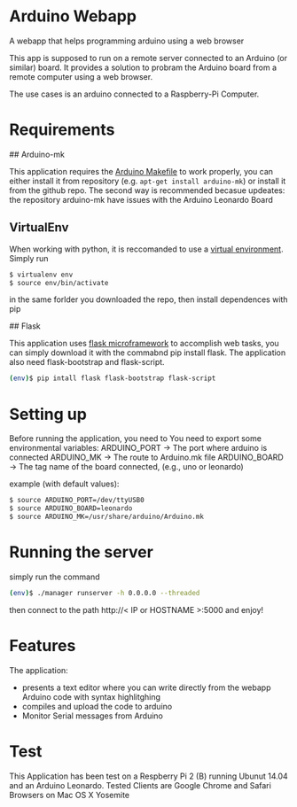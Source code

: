 # Arduino Webapp
A webapp that helps programming arduino using a web browser

This app is supposed to run on a remote server connected to an Arduino (or similar)
board. It provides a solution to probram the Arduino board from a remote
computer using a web browser.

The use cases is an arduino connected to a Raspberry-Pi Computer.

# Requirements

## Arduino-mk

This application requires the [Arduino Makefile](https://github.com/sudar/Arduino-Makefile) to work properly, you can
either install it from repository (e.g. `apt-get install arduino-mk`) or install
it from the github repo. The second way is recommended becasue updeates:
the repository arduino-mk have issues with the Arduino Leonardo Board

## VirtualEnv
When working with python, it is reccomanded to use a [virtual environment](https://virtualenv.pypa.io/en/latest/).
Simply run 
```Bash
$ virtualenv env
$ source env/bin/activate
```
in the same forlder you downloaded the repo, then install dependences with pip


## Flask

This application uses [flask microframework](http://flask.pocoo.org/) to accomplish web tasks, you
can simply download it with the commabnd pip install flask. The application
also need flask-bootstrap and flask-script.
```Bash
(env)$ pip intall flask flask-bootstrap flask-script
```


# Setting up

Before running the application, you need to 
You need to export some environmental variables:
ARDUINO_PORT -> The port where arduino is connected
ARDUINO_MK -> The route to Arduino.mk file
ARDUINO_BOARD -> The tag name of the board connected, (e.g., uno or leonardo)

example (with default values):
```Bash
$ source ARDUINO_PORT=/dev/ttyUSB0
$ source ARDUINO_BOARD=leonardo
$ source ARDUINO_MK=/usr/share/arduino/Arduino.mk
```

# Running the server

simply run the command

```Bash
(env)$ ./manager runserver -h 0.0.0.0 --threaded
```
then connect to the path http://< IP or HOSTNAME >:5000 and enjoy!

# Features

The application:
 - presents a text editor where you can write directly from the webapp Arduino code with syntax highlitghing
 - compiles and upload the code to arduino
 - Monitor Serial messages from Arduino

# Test

This Application has been test on a Respberry Pi 2 (B) running Ubunut 14.04
and an Arduino Leonardo.
Tested Clients are Google Chrome and Safari Browsers on Mac OS X Yosemite






